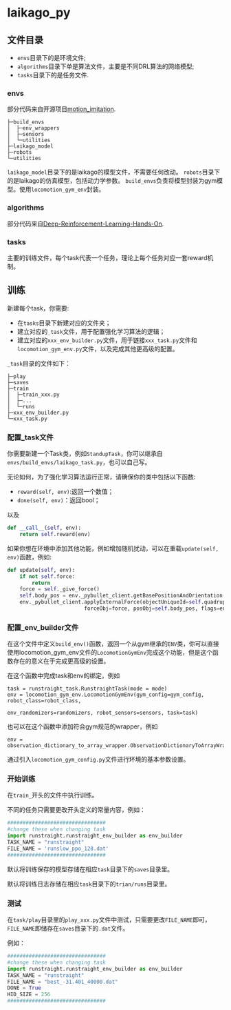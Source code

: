 # laikago_py



## 文件目录

- `envs`目录下的是环境文件;
- `algorithms`目录下单是算法文件，主要是不同DRL算法的网络模型;
- `tasks`目录下的是任务文件.



### envs

部分代码来自开源项目[motion_imitation](https://github.com/google-research/motion_imitation).

```
├─build_envs
│  ├─env_wrappers
│  ├─sensors
│  └─utilities
├─laikago_model
├─robots
└─utilities
```

`laikago_model`目录下的是laikago的模型文件，不需要任何改动。
`robots`目录下的是laikago的仿真模型，包括动力学参数。
`build_envs`负责将模型封装为gym模型。使用`locomotion_gym_env`封装。

### algorithms

部分代码来自[Deep-Reinforcement-Learning-Hands-On](https://github.com/Shmuma/Deep-Reinforcement-Learning-Hands-On).

### tasks

主要的训练文件，每个task代表一个任务，理论上每个任务对应一套reward机制。

## 训练

新建每个task，你需要:

- 在`tasks`目录下新建对应的文件夹；
- 建立对应的`_task`文件，用于配置强化学习算法的逻辑；
- 建立对应的`xxx_env_builder.py`文件，用于链接`xxx_task.py`文件和`locomotion_gym_env.py`文件，以及完成其他更高级的配置。

`_task`目录的文件如下：

```
├─play
├─saves
├─train
│  ├─train_xxx.py
│  ├─...
│  └─runs
├─xxx_env_builder.py
└─xxx_task.py

```
### 配置_task文件

你需要新建一个Task类，例如`StandupTask`，你可以继承自`envs/build_envs/laikago_task.py`，也可以自己写。

无论如何，为了强化学习算法运行正常，请确保你的类中包括以下函数:

- `reward(self, env)`:返回一个数值；
- `done(self, env)`：返回bool；

以及
```python
def __call__(self, env):
    return self.reward(env)
```

如果你想在环境中添加其他功能，例如增加随机扰动，可以在重载`update(self, env)`函数，例如:

```python
def update(self, env):
    if not self.force:
        return
    force = self._give_force()
    self.body_pos = env._pybullet_client.getBasePositionAndOrientation(self.quadruped)[0]
    env._pybullet_client.applyExternalForce(objectUniqueId=self.quadruped, linkIndex=-1,
                         forceObj=force, posObj=self.body_pos, flags=env._pybullet_client.WORLD_FRAME)
```

### 配置_env_builder文件

在这个文件中定义`build_env()`函数，返回一个从gym继承的`ENV`类，你可以直接使用locomotion_gym_env文件的`LocomotionGymEnv`完成这个功能，但是这个函数存在的意义在于完成更高级的设置。

在这个函数中完成task和env的绑定，例如
```
task = runstraight_task.RunstraightTask(mode = mode)
env = locomotion_gym_env.LocomotionGymEnv(gym_config=gym_config, robot_class=robot_class,
                                              env_randomizers=randomizers, robot_sensors=sensors, task=task)
```

也可以在这个函数中添加符合gym规范的wrapper，例如

```
env = observation_dictionary_to_array_wrapper.ObservationDictionaryToArrayWrapper(env)
```

通过引入`locomotion_gym_config.py`文件进行环境的基本参数设置。

### 开始训练

在`train_`开头的文件中执行训练。

不同的任务只需要更改开头定义的常量内容，例如：

```python
################################
#change these when changing task
import runstraight.runstraight_env_builder as env_builder
TASK_NAME = "runstraight"
FILE_NAME = 'runslow_ppo_128.dat'
################################
```

默认将训练保存的模型存储在相应`task`目录下的`saves`目录里。

默认将训练日志存储在相应`task`目录下的`trian/runs`目录里。

### 测试

在`task/play`目录里的`play_xxx.py`文件中测试，只需要更改`FILE_NAME`即可，`FILE_NAME`即储存在`saves`目录下的`.dat`文件。

例如：

```python
################################
#change these when changing task
import runstraight.runstraight_env_builder as env_builder
TASK_NAME = "runstraight"
FILE_NAME = "best_-31.401_40000.dat"
DONE = True
HID_SIZE = 256
################################
```